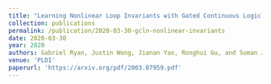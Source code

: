 ```yaml
---
title: "Learning Nonlinear Loop Invariants with Gated Continuous Logic Networks"
collection: publications
permalink: /publication/2020-03-30-gcln-nonlinear-invariants
date: 2020-03-30
year: 2020
authors: Gabriel Ryan, Justin Wong, Jianan Yao, Ronghui Gu, and Suman Jana 
venue: 'PLDI'
paperurl: 'https://arxiv.org/pdf/2003.07959.pdf'
---
```

